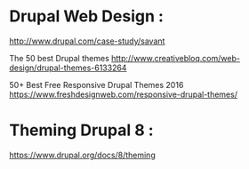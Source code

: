 
# Drupal Web Design :

http://www.drupal.com/case-study/savant


The 50 best Drupal themes http://www.creativebloq.com/web-design/drupal-themes-6133264

50+ Best Free Responsive Drupal Themes 2016 https://www.freshdesignweb.com/responsive-drupal-themes/



# Theming Drupal 8 :

https://www.drupal.org/docs/8/theming
